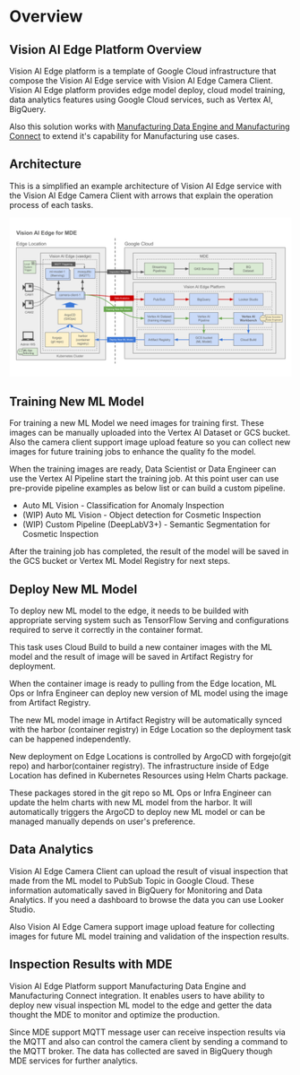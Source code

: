 # Overview

## Vision AI Edge Platform Overview

Vision AI Edge platform is a template of Google Cloud infrastructure that
compose the Vision AI Edge service with Vision AI Edge Camera Client. Vision AI
Edge platform provides edge model deploy, cloud model training, data analytics
features using Google Cloud services, such as Vertex AI, BigQuery.

Also this solution works with [Manufacturing Data Engine and Manufacturing
Connect](https://cloud.google.com/solutions/manufacturing-data-engine) to extend
it's capability for Manufacturing use cases.

## Architecture

This is a simplified an example architecture of Vision AI Edge service with the
Vision AI Edge Camera Client with arrows that explain the operation process of
each tasks.

![Vision AI Edge for MDE](common/images/architecture-vae-platform.svg)

## Training New ML Model

For training a new ML Model we need images for training first. These images can
be manually uploaded into the Vertex AI Dataset or GCS bucket. Also the camera
client support image upload feature so you can collect new images for future
training jobs to enhance the quality fo the model.

When the training images are ready, Data Scientist or Data Engineer can use the
Vertex AI Pipeline start the training job. At this point user can use
pre-provide pipeline examples as below list or can build a custom pipeline.

-   Auto ML Vision - Classification for Anomaly Inspection
-   (WIP) Auto ML Vision - Object detection for Cosmetic Inspection
-   (WIP) Custom Pipeline (DeepLabV3+) - Semantic Segmentation for Cosmetic Inspection

After the training job has completed, the result of the model will be saved in
the GCS bucket or Vertex ML Model Registry for next steps.

## Deploy New ML Model

To deploy new ML model to the edge, it needs to be builded with appropriate
serving system such as TensorFlow Serving and configurations required to serve
it correctly in the container format.

This task uses Cloud Build to build a new container images with the ML model and
the result of image will be saved in Artifact Registry for deployment.

When the container image is ready to pulling from the Edge location, ML Ops or
Infra Engineer can deploy new version of ML model using the image from Artifact
Registry.

The new ML model image in Artifact Registry will be automatically synced with
the harbor (container registry) in Edge Location so the deployment task can be
happened independently.

New deployment on Edge Locations is controlled by ArgoCD with forgejo(git repo)
and harbor(container registry). The infrastructure inside of Edge Location has
defined in Kubernetes Resources using Helm Charts package.

These packages stored in the git repo so ML Ops or Infra Engineer can update the
helm charts with new ML model from the harbor. It will automatically triggers
the ArgoCD to deploy new ML model or can be managed manually depends on user's
preference.

## Data Analytics

Vision AI Edge Camera Client can upload the result of visual inspection that
made from the ML model to PubSub Topic in Google Cloud. These information
automatically saved in BigQuery for Monitoring and Data Analytics. If you need a
dashboard to browse the data you can use Looker Studio.

Also Vision AI Edge Camera support image upload feature for collecting images
for future ML model training and validation of the inspection results.

## Inspection Results with MDE

Vision AI Edge Platform support Manufacturing Data Engine and Manufacturing
Connect integration. It enables users to have ability to deploy new visual
inspection ML model to the edge and getter the data thought the MDE to monitor
and optimize the production.

Since MDE support MQTT message user can receive inspection results via the MQTT
and also can control the camera client by sending a command to the MQTT broker.
The data has collected are saved in BigQuery though MDE services for further
analytics.
